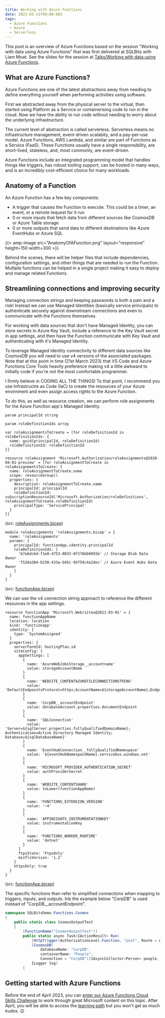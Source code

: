 ```yaml
---
title: Working with Azure Functions
date: 2023-03-21T09:00:00Z
tags:
  - Azure Functions
  - Azure
  - Serverless
---
```


This post is an overview of Azure Functions based on the session "Working with data using Azure Functions" that was first delivered at SQLBits with Liam Moat. See the slides for the session at [Talks/Working with data using Azure Functions](../../presenting/talks/working_with_data_using_azure_functions/).

## What are Azure Functions?

Azure Functions are one of the latest abstractions away from needing to define everything yourself when performing activities using software.

First we abstracted away from the physical server to the virtual, then started using Platform as a Service or containerising code to run in the cloud. Now we have the ability to run code without needing to worry about the underlying infrastructure.

The current level of abstraction is called serverless. Serverless means no infrastructure management, event-driven scalabity, and a pay-per-use model. Azure Functions, AWS Lambda, and similar are part of Functions as a Service (FaaS). These Functions usually have a single responsibility, are short-lived, stateless, and, most commonly, are event-driven.

Azure Functions include an integrated programming model that handles things like triggers, has robust tooling support, can be hosted in many ways, and is an incredibly cost-efficient choice for many workloads.

## Anatomy of a Function

An Azure Function has a few key components:

- A trigger that causes the Function to execute. This could be a timer, an event, or a remote request for it run
- 0 or more inputs that fetch data from different sources like CosmosDB or Azure Table storage
- 0 or more outputs that send data to different destinations like Azure EventHubs or Azure SQL

{{< amp-image src="AnatomyOfAFunction.png"
layout="responsive"
height=150
width=300 >}}

Behind the scenes, there will be helper files that include dependencies, configuration settings, and other things that are needed to run the Function. Multiple functions can be helped in a single project making it easy to deploy and manage related Functions.

## Streamlining connections and improving security

Managing connection strings and keeping passwords is both a pain and a risk! Instead we can use Managed Identities (basically service principals) to authenticate securely against downstream connections and even to communicate with the Functions themselves.

For working with data sources that don't have Managed Identity, you can store secrets in Azure Key Vault, include a reference to the Key Vault secret in app settings, and then have the Function communicate with Key Vault and authenticating with it's Managed Identity.

To leverage Managed Identity connectivity to different data sources like CosmosDB you will need to use v4 versions of the associated packages. Note that at this point in time (21st March 2023) that VS Code and Azure Functions Core Tools heavily preference making v4 a little awkward to initially code if you're not the most comfortable programmer.

I firmly believe in CODING ALL THE THINGS! To that point, I recommend you use Infrastructre as Code (IaC) to create the resources of your Azure envirnment and even assign access rights to the Azure Function.

To do this, as well as resource creation, we can perform role assignments for the Azure Function app's Managed Identity.

```bicep
param principalId string

param roleDefinitionIds array

var roleAssignmentsToCreate = [for roleDefinitionId in roleDefinitionIds: {
  name: guid(principalId, roleDefinitionId)
  roleDefinitionId: roleDefinitionId
}]

resource roleAssignment 'Microsoft.Authorization/roleAssignments@2020-04-01-preview' = [for roleAssignmentToCreate in roleAssignmentsToCreate: {
  name: roleAssignmentToCreate.name
  scope: resourceGroup()
  properties: {
    description: roleAssignmentToCreate.name
    principalId: principalId
    roleDefinitionId: subscriptionResourceId('Microsoft.Authorization/roleDefinitions', roleAssignmentToCreate.roleDefinitionId)
    principalType: 'ServicePrincipal'
  }
}]
```

(src: [roleAssignments.bicep](https://github.com/stephlocke/working-with-data-using-azure-functions/blob/main/bicep/modules/roleAssignments.bicep))

```bicep
module roleAssignments 'roleAssignments.bicep' = {
  name: 'roleAssignments'
  params: {
    principalId: functionApp.identity.principalId
    roleDefinitionIds: [
      'b7e6dc6d-f1e8-4753-8033-0f276bb0955b' // Storage Blob Data Owner
      'f526a384-b230-433a-b45c-95f59c4a2dec' // Azure Event Hubs Data Owner 
    ]
  }
}
```

(src: [functionApp.bicep](https://github.com/stephlocke/working-with-data-using-azure-functions/blob/main/bicep/modules/functionApp.bicep))

We can use the v4 connection string approach to reference the different resources in the app settings.

```bicep
resource functionApp 'Microsoft.Web/sites@2021-03-01' = {
  name: functionAppName
  location: location
  kind: 'functionapp'
  identity: {
    type: 'SystemAssigned'
  }
  properties: {
    serverFarmId: hostingPlan.id
    siteConfig: {
      appSettings: [
        {
          name: 'AzureWebJobsStorage__accountname'
          value: storageAccountName
        }
        {
          name: 'WEBSITE_CONTENTAZUREFILECONNECTIONSTRING'
          value: 'DefaultEndpointsProtocol=https;AccountName=${storageAccountName};EndpointSuffix=${environment().suffixes.storage};AccountKey=${storageAccount.listKeys().keys[0].value}'
        }
        {
          name: 'CorpDB__accountEndpoint'
          value: databaseAccount.properties.documentEndpoint
        }
        {
          name: 'SQLConnection'
          value: 'Server=${sqlServer.properties.fullyQualifiedDomainName}; Authentication=Active Directory Managed Identity; Database=${sqlDatabaseName}'
        }
        {
          name: 'EventHubConnection__fullyQualifiedNamespace'
          value: '${eventHubNamespaceName}.servicebus.windows.net'
        }
        {
          name: 'MICROSOFT_PROVIDER_AUTHENTICATION_SECRET'
          value: authProviderSecret
        }
        {
          name: 'WEBSITE_CONTENTSHARE'
          value: toLower(functionAppName)
        }
        {
          name: 'FUNCTIONS_EXTENSION_VERSION'
          value: '~4'
        }
        {
          name: 'APPINSIGHTS_INSTRUMENTATIONKEY'
          value: instrumentationKey
        }
        {
          name: 'FUNCTIONS_WORKER_RUNTIME'
          value: 'dotnet'
        }
      ]
      ftpsState: 'FtpsOnly'
      minTlsVersion: '1.2'
    }
    httpsOnly: true
  }
}
```

(src: [functionApp.bicep](https://github.com/stephlocke/working-with-data-using-azure-functions/blob/main/bicep/modules/functionApp.bicep))

The specific functions then refer to simplified connections when mapping to triggers, inputs, and outputs. Inb the example below "CorpDB" is used instead of "CorpDB__accountEndpoint".

```csharp
namespace SQLBitsDemo.Functions.Cosmos
{
    public static class CosmosOutputTest
    {
        [FunctionName("CosmosOutputTest")]
        public static async Task<IActionResult> Run(
            [HttpTrigger(AuthorizationLevel.Function, "post", Route = null)] HttpRequest req,
            [CosmosDB(
                databaseName: "CorpDB",
                containerName: "People",
                Connection = "CorpDB")]IAsyncCollector<Person> people,
            ILogger log)
        {
```

## Getting started with Azure Functions

Before the end of April 2023, you can [enter our Azure Functions Cloud Skills Challenge](https://aka.ms/sqlbits-dwf) to work through great Microsoft content on this topic. After April, you will be able to access the [learning path](https://learn.microsoft.com/en-us/users/stephlocke-1889/collections/3gm0ij7jznwpk2) but you won't get as much kudos. 😉

